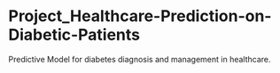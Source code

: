 # Project_Healthcare-Prediction-on-Diabetic-Patients
Predictive Model for diabetes diagnosis and management in healthcare.
